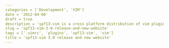 ```yaml
---
categories = ['Development', 'VIM']
date = '2012-04-06'
draft = true
description = 'spf13-vim is a cross platform distribution of vim plugins and resources for Vim.'
slug = 'spf13-vim-3-0-release-and-new-website'
tags = ['.vimrc', 'plugins', 'spf13-vim', 'vim']
title = 'spf13-vim 3.0 release and new website'
---
```

